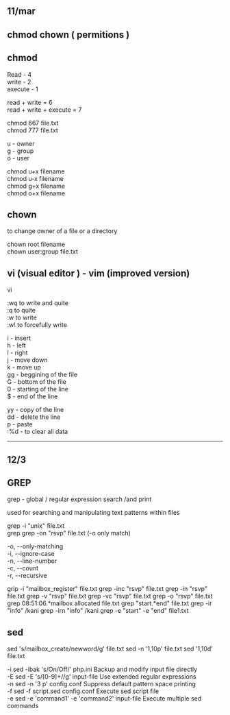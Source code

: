 

11/mar
------

chmod chown ( permitions )
--------------------------

chmod
-----
Read - 4  
write - 2  
execute - 1  

read + write = 6  
read + write + execute = 7  

chmod 667 file.txt  
chmod 777 file.txt  

u - owner   
g - group  
o - user  

chmod u+x filename  
chmod u-x filename  
chmod g+x filename  
chmod o+x filename  

chown  
-----  

to change owner of a file or a directory  

chown root filename  
chown user:group file.txt  



vi (visual editor ) - vim (improved version)
--------------------------------------------

vi   

:wq   to write and quite  
:q   to quite  
:w   to write  
:w!  to forcefully write  


i - insert  
h - left   
l - right  
j - move down  
k - move up  
gg - beggining of the file  
G - bottom of the file  
0 - starting of the line  
$ - end of the line   

yy - copy of the line    
dd - delete the line     
p - paste  
:%d - to clear all data    

_________________

12/3
----

GREP
----

grep - global / regular expression search /and print  

used for searching and manipulating text patterns within files  

grep -i "unix" file.txt  
grep grep -on "rsvp" file.txt (-o only match)  

-o, --only-matching  
-i, --ignore-case  
-n, --line-number  
-c, --count  
-r, --recursive

grip -i "mailbox_register" file.txt
grep -inc "rsvp" file.txt
grep -in "rsvp" file.txt
grep -v "rsvp" file.txt
grep -vc "rsvp" file.txt
grep -o "rsvp" file.txt
grep 08:51:06.*mailbox allocated file.txt
grep "start.*end" file.txt
grep -ir "info" /kani
grep -irn "info" /kani
grep -e "start" -e "end" file1.txt

sed
---
sed 's/mailbox_create/newword/g' file.txt
sed -n '1,10p' file.txt
sed '1,10d' file.txt

-i	sed -ibak 's/On/Off/' php.ini	 Backup and modify input file directly  
-E	sed -E 's/[0-9]+//g'             input-file	Use extended regular expressions  
-n	sed -n '3 p' config.conf       	Suppress default pattern space printing  
-f	sed -f script.sed config.conf	Execute sed script file  
-e	sed -e 'command1' -e 'command2' input-file	Execute multiple sed commands  






